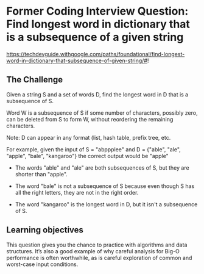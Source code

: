 # Former Coding Interview Question: Find longest word in dictionary that is a subsequence of a given string

https://techdevguide.withgoogle.com/paths/foundational/find-longest-word-in-dictionary-that-subsequence-of-given-string/#!

## The Challenge

Given a string S and a set of words D, find the longest word in D that is a subsequence of S.

Word W is a subsequence of S if some number of characters, possibly zero, can be deleted from S to form W, without reordering the remaining characters.

Note: D can appear in any format (list, hash table, prefix tree, etc.

For example, given the input of S = "abppplee" and D = {"able", "ale", "apple", "bale", "kangaroo"} the correct output would be "apple"

* The words "able" and "ale" are both subsequences of S, but they are shorter than "apple".

* The word "bale" is not a subsequence of S because even though S has all the right letters, they are not in the right order.

* The word "kangaroo" is the longest word in D, but it isn't a subsequence of S.

## Learning objectives

This question gives you the chance to practice with algorithms and data structures. It’s also a good example of why careful analysis for Big-O performance is often worthwhile, as is careful exploration of common and worst-case input conditions.